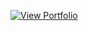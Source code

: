 [![View Portfolio](https://img.shields.io/badge/View-Portfolio-blue?style=for-the-badge)](https://sites.google.com/lions.net/monishpolimetla/home)



<!--
**monishismnm/monishismnm** is a ✨ _special_ ✨ repository because its `README.md` (this file) appears on your GitHub profile.

Here are some ideas to get you started:

- 🔭 I’m currently working on ...
- 🌱 I’m currently learning ...
- 👯 I’m looking to collaborate on ...
- 🤔 I’m looking for help with ...
- 💬 Ask me about ...
- 📫 How to reach me: ...
- 😄 Pronouns: ...
- ⚡ Fun fact: ...
-->
